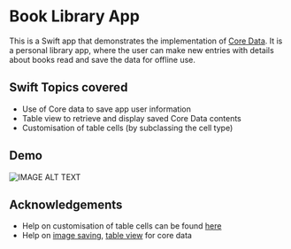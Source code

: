 # Book Library App

This is a Swift app that demonstrates the implementation of [Core Data](https://developer.apple.com/documentation/coredata). It is a personal library app, where the user can make new entries with details about books read and save the data for offline use.

## Swift Topics covered
- Use of Core data to save app user information
- Table view to retrieve and display saved Core Data contents
- Customisation of table cells (by subclassing the cell type)

## Demo

![IMAGE ALT TEXT](https://github.com/d-misra/Swift-Apps/blob/master/Project%202%20-%20Core%20Data/Thumbnail.png)

<!-- https://stackoverflow.com/questions/11804820/embed-a-youtube-video  -->

## Acknowledgements

- Help on customisation of table cells can be found [here](https://stackoverflow.com/questions/26561461/outlets-cannot-be-connected-to-repeating-content-ios)
- Help on [image saving](https://medium.com/better-programming/how-to-save-an-image-to-core-data-with-swift-a1105ae2cf04), [table view](https://medium.com/ios-os-x-development/real-world-example-creating-a-journal-entry-app-with-core-data-in-swift-part-1-f77156a64497) for core data
